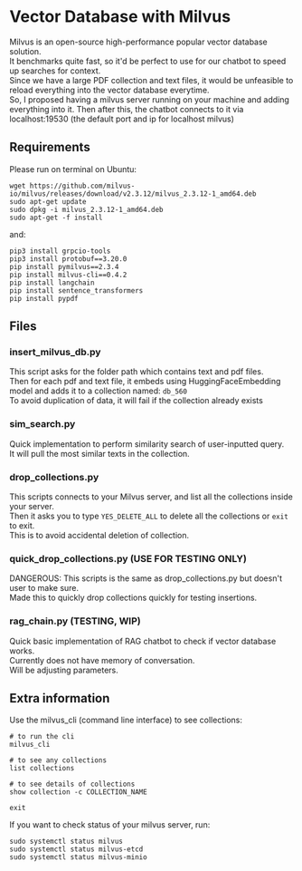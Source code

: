 # Vector Database with Milvus
Milvus is an open-source high-performance popular vector database solution. <br>
It benchmarks quite fast, so it'd be perfect to use for our chatbot to speed up searches for context. <br>
Since we have a large PDF collection and text files, it would be unfeasible to reload everything into the vector database everytime. <br>
So, I proposed having a milvus server running on your machine and adding everything into it. Then after this, the chatbot connects to it via localhost:19530 (the default port and ip for localhost milvus) <br>

## Requirements
Please run on terminal on Ubuntu:
```
wget https://github.com/milvus-io/milvus/releases/download/v2.3.12/milvus_2.3.12-1_amd64.deb
sudo apt-get update
sudo dpkg -i milvus_2.3.12-1_amd64.deb
sudo apt-get -f install
```
and:
```
pip3 install grpcio-tools
pip3 install protobuf==3.20.0
pip install pymilvus==2.3.4
pip install milvus-cli==0.4.2
pip install langchain
pip install sentence_transformers
pip install pypdf
```

## Files
### insert_milvus_db.py
This script asks for the folder path which contains text and pdf files. <br>
Then for each pdf and text file, it embeds using HuggingFaceEmbedding model and adds it to a collection named: `db_560` <br>
To avoid duplication of data, it will fail if the collection already exists <br>

### sim_search.py
Quick implementation to perform similarity search of user-inputted query. <br>
It will pull the most similar texts in the collection. <br>

### drop_collections.py
This scripts connects to your Milvus server, and list all the collections inside your server. <br>
Then it asks you to type `YES_DELETE_ALL` to delete all the collections or `exit` to exit. <br>
This is to avoid accidental deletion of collection.

### quick_drop_collections.py (USE FOR TESTING ONLY)
DANGEROUS: This scripts is the same as drop_collections.py but doesn't user to make sure. <br>
Made this to quickly drop collections quickly for testing insertions. <br>

### rag_chain.py (TESTING, WIP)
Quick basic implementation of RAG chatbot to check if vector database works. <br>
Currently does not have memory of conversation.  <br>
Will be adjusting parameters.  <br>

## Extra information
Use the milvus_cli (command line interface) to see collections:
```
# to run the cli
milvus_cli

# to see any collections
list collections

# to see details of collections
show collection -c COLLECTION_NAME

exit
```


If you want to check status of your milvus server, run:
```
sudo systemctl status milvus
sudo systemctl status milvus-etcd
sudo systemctl status milvus-minio
```



